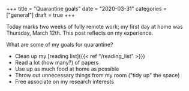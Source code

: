 +++
title = "Quarantine goals"
date = "2020-03-31"
categories = ["general"]
draft = true
+++

Today marks two weeks of fully remote work; my first day at home was Thursday, March 12th. This post reflects on my experience.

<!--more-->

What are some of my goals for quarantine?
 * Clean up my [reading list]({{< ref "/reading_list" >}})
 * Read a lot (how many?) of papers
 * Use up as much food at home as possible
 * Throw out unnecessary things from my room ("tidy up" the space)
 * Free associate on my research interests


